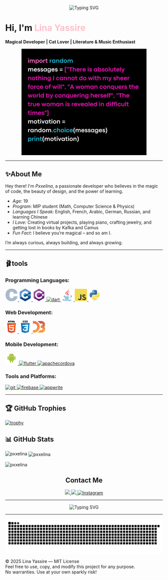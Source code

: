 <p align="center">
  <img src="https://readme-typing-svg.demolab.com?font=Fira+Code&weight=500&pause=1000&color=F4C2C2&center=true&width=435&lines=Welcome+to+Pxxelina's+World!;You're+magical,+and+so+I+am.;Dream+Big,+Code+Brighter!" alt="Typing SVG" />
</p>
<h1>Hi, I'm <span style="color:#FFC0CB;">Lina Yassire</span></h1>
  <p><strong>Magical Developer | Cat Lover | Literature & Music Enthusiast</strong></p>
  <p align="center">
  <img src="https://raw.githubusercontent.com/Pxxelina/Pxxelina/main/pixquote.jpg" alt="Motivational Code" width="400"/>
</p>

---

## ✨About Me

Hey there! I'm *Pxxelina*, a passionate developer who believes in the magic of code, the beauty of design, and the power of learning.

- *Age:* 19  
- *Program:* MIP student (Math, Computer Science & Physics)  
- *Languages I Speak:* English, French, Arabic, German, Russian, and learning Chinese  
- *I Love:* Creating virtual projects, playing piano, crafting jewelry, and getting lost in books by Kafka and Camus  
- *Fun Fact:* I believe you’re magical – and so am I.

I’m always curious, always building, and always growing. 

---

## 🩰tools

<!-- Programming Languages -->
<h3 align="left">Programming Languages:</h3>
<p align="left">
  <a href="https://www.cprogramming.com/" target="_blank" rel="noreferrer">
    <img src="https://raw.githubusercontent.com/devicons/devicon/master/icons/c/c-original.svg" alt="c" width="40" height="40"/>
  </a>
  <a href="https://www.w3schools.com/cpp/" target="_blank" rel="noreferrer">
    <img src="https://raw.githubusercontent.com/devicons/devicon/master/icons/cplusplus/cplusplus-original.svg" alt="cplusplus" width="40" height="40"/>
  </a>
  <a href="https://www.w3schools.com/cs/" target="_blank" rel="noreferrer">
    <img src="https://raw.githubusercontent.com/devicons/devicon/master/icons/csharp/csharp-original.svg" alt="csharp" width="40" height="40"/>
  </a>
  <a href="https://dart.dev" target="_blank" rel="noreferrer">
    <img src="https://www.vectorlogo.zone/logos/dartlang/dartlang-icon.svg" alt="dart" width="40" height="40"/>
  </a>
  <a href="https://www.java.com" target="_blank" rel="noreferrer">
    <img src="https://raw.githubusercontent.com/devicons/devicon/master/icons/java/java-original.svg" alt="java" width="40" height="40"/>
  </a>
  <a href="https://developer.mozilla.org/en-US/docs/Web/JavaScript" target="_blank" rel="noreferrer">
  <img src="https://raw.githubusercontent.com/devicons/devicon/master/icons/javascript/javascript-original.svg" alt="javascript" width="40" height="40"/>
</a>
<a href="https://www.python.org" target="_blank" rel="noreferrer">
  <img src="https://raw.githubusercontent.com/devicons/devicon/master/icons/python/python-original.svg" alt="python" width="40" height="40"/>
</a>
</p>


<!-- Web Development -->
<h3 align="left">Web Development:</h3>
<p align="left">
  <a href="https://www.w3.org/html/" target="_blank" rel="noreferrer">
    <img src="https://raw.githubusercontent.com/devicons/devicon/master/icons/html5/html5-original-wordmark.svg" alt="html5" width="40" height="40"/>
  </a>
  <a href="https://www.w3schools.com/css/" target="_blank" rel="noreferrer">
    <img src="https://raw.githubusercontent.com/devicons/devicon/master/icons/css3/css3-original-wordmark.svg" alt="css3" width="40" height="40"/>
  </a>
  <a href="https://d3js.org/" target="_blank" rel="noreferrer">
    <img src="https://raw.githubusercontent.com/devicons/devicon/master/icons/d3js/d3js-original.svg" alt="d3js" width="40" height="40"/>
  </a>
</p>

<!-- Mobile Development -->
<h3 align="left">Mobile Development:</h3>
<p align="left">
  <a href="https://developer.android.com" target="_blank" rel="noreferrer">
    <img src="https://raw.githubusercontent.com/devicons/devicon/master/icons/android/android-original-wordmark.svg" alt="android" width="40" height="40"/>
  </a>
  <a href="https://flutter.dev" target="_blank" rel="noreferrer">
    <img src="https://www.vectorlogo.zone/logos/flutterio/flutterio-icon.svg" alt="flutter" width="40" height="40"/>
  </a>
  <a href="https://cordova.apache.org/" target="_blank" rel="noreferrer">
    <img src="https://www.vectorlogo.zone/logos/apache_cordova/apache_cordova-icon.svg" alt="apachecordova" width="40" height="40"/>
  </a>
</p>

<!-- Tools and Platforms -->
<h3 align="left">Tools and Platforms:</h3>
<p align="left">
  <a href="https://git-scm.com/" target="_blank" rel="noreferrer">
    <img src="https://www.vectorlogo.zone/logos/git-scm/git-scm-icon.svg" alt="git" width="40" height="40"/>
  </a>
  <a href="https://firebase.google.com/" target="_blank" rel="noreferrer">
    <img src="https://www.vectorlogo.zone/logos/firebase/firebase-icon.svg" alt="firebase" width="40" height="40"/>
  </a>
  <a href="https://appwrite.io" target="_blank" rel="noreferrer">
    <img src="https://www.vectorlogo.zone/logos/appwriteio/appwriteio-icon.svg" alt="appwrite" width="40" height="40"/>
  </a>
</p>

 ---
## 🏆 GitHub Trophies

[![trophy](https://github-profile-trophy.vercel.app/?username=pxxelina)](https://github.com/pxxelina/github-profile-trophy)

## 📊 GitHub Stats
<p><img align="left" src="https://github-readme-stats.vercel.app/api/top-langs?username=pxxelina&show_icons=true&locale=en&layout=compact" alt="pxxelina" /></p>

<p>&nbsp;<img align="center" src="https://github-readme-stats.vercel.app/api?username=pxxelina&show_icons=true&locale=en" alt="pxxelina" /></p>

<p><img align="center" src="https://github-readme-streak-stats.herokuapp.com/?user=pxxelina&" alt="pxxelina" /></p>


<h2 align="center">Contact Me</h2>
<p align="center">
  <a href="mailto:linayassire00@gmail.com" target="_blank">
    <img src="https://img.shields.io/badge/Gmail-linayassire00@gmail.com-FFC0CB?style=for-the-badge&logo=gmail&logoColor=white" />
  </a>
  <a href="https://github.com/pxxelina" target="_blank">
    <img src="https://img.shields.io/badge/GitHub-pxxelina-FFB6C1?style=for-the-badge&logo=github&logoColor=white" />
  </a>
  <a href="https://instagram.com/lina_yassire" target="_blank">
  <img src="https://img.shields.io/badge/Instagram-lina_yassire-ffb6c1?style=for-the-badge&logo=instagram&logoColor=white" alt="Instagram"/>
</a>
  
</p>

---

<p align="center">
  <img src="https://readme-typing-svg.demolab.com?font=Fira+Code&pause=1000&color=F4A9C9&center=true&vCenter=true&width=440&lines=Thanks+for+visiting!;You're+amazing!;See+you+soon+%F0%9F%92%A1" alt="Typing SVG" />
</p> 

---

![snake gif](https://github.com/pxxelina/pxxelina/blob/output/github-snake-dark.svg)




© 2025 Lina Yassire — MIT License  
Feel free to use, copy, and modify this project for any purpose.  
No warranties. Use at your own sparkly risk!
